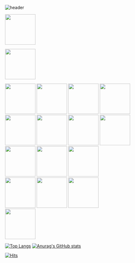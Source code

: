 
![header](https://capsule-render.vercel.app/api?type=rect&height=300&color=fcb103&text=ttugbaegi0521&fontColor=ffffff&desc=MinJun%20Oh&descAlign=50&descAlignY=66)

<div>
  <a href="https://www.instagram.com/ttugbaegi0521/" target="_blank"><img src="https://img.shields.io/badge/instagram-E4405F?style=flat-square&logo=instagram&logoColor=white" style="width:100px;"/></a>

  <a href="sjalunch.com" target="_blank"><img src="https://img.shields.io/badge/website-000000?style=for-the-badge&logo=About.me&logoColor=white" style="width:100px;"/></a>

  <img src="https://img.shields.io/badge/mac%20os-000000?style=for-the-badge&logo=apple&logoColor=white" style="width:100px;"/>
  <img src="https://img.shields.io/badge/Windows-0078D6?style=for-the-badge&logo=windows&logoColor=white" style="width:100px;"/>

  
  <img src="https://img.shields.io/badge/Python-3776AB?style=for-the-badge&logo=python&logoColor=white" style="width:100px;"/>
  <img src="https://img.shields.io/badge/HTML-239120?style=for-the-badge&logo=html5&logoColor=white" style="width:100px;"/>
  <img src="https://img.shields.io/badge/JavaScript-F7DF1E?style=for-the-badge&logo=JavaScript&logoColor=white" style="width:100px;"/>
  <img src="https://img.shields.io/badge/Node.js-43853D?style=for-the-badge&logo=node.js&logoColor=white" style="width:100px;"/>
  <img src="https://img.shields.io/badge/React-20232A?style=for-the-badge&logo=react&logoColor=61DAFB" style="width:100px;"/>
  <img src="https://img.shields.io/badge/MongoDB-4EA94B?style=for-the-badge&logo=mongodb&logoColor=white" style="width:100px;"/>
  <img src="https://img.shields.io/badge/Amazon_AWS-232F3E?style=for-the-badge&logo=amazon-aws&logoColor=white" style="width:100px;"/>
  <img src="https://img.shields.io/badge/Next.js-000?logo=nextdotjs&logoColor=fff&style=for-the-badge" style="width:100px;"/>
  <img src="https://img.shields.io/badge/npm-CB3837?style=for-the-badge&logo=npm&logoColor=white" style="width:100px;"/>
<br/>
  <img src="https://img.shields.io/badge/Visual_Studio_Code-0078D4?style=for-the-badge&logo=visual%20studio%20code&logoColor=white" style="width:100px;"/>
  <img src="https://img.shields.io/badge/NeoVim-%2357A143.svg?&style=for-the-badge&logo=neovim&logoColor=white" style="width:100px;"/>
<img src="https://img.shields.io/badge/iTerm2-000000?style=for-the-badge&logo=iterm2&logoColor=white" style="width:100px;"/>
<br/>
<img src="https://img.shields.io/badge/Google_chrome-4285F4?style=for-the-badge&logo=Google-chrome&logoColor=white" style="width:100px;"/>


  
</div>


[![Top Langs](https://github-readme-stats.vercel.app/api/top-langs/?username=ttugbaegi0521)](https://github.com/anuraghazra/github-readme-stats)
[![Anurag's GitHub stats](https://github-readme-stats.vercel.app/api?username=ttugbaegi0521)](https://github.com/anuraghazra/github-readme-stats)


[![Hits](https://hits.seeyoufarm.com/api/count/incr/badge.svg?url=https%3A%2F%2Fgithub.com%2Fttugbaegi0521%2F&count_bg=%2379C83D&title_bg=%23555555&icon=&icon_color=%23E7E7E7&title=hits&edge_flat=false)](https://hits.seeyoufarm.com)

<!---
ttugbaegi0521/ttugbaegi0521 is a ✨ special ✨ repository because its `README.md` (this file) appears on your GitHub profile.
You can click the Preview link to take a look at your changes.
--->

